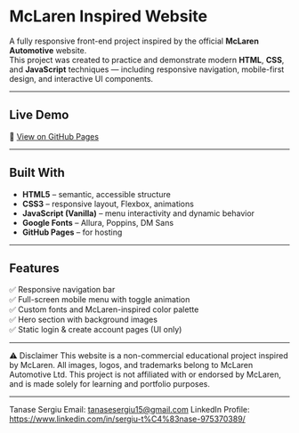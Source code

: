 #  McLaren Inspired Website

A fully responsive front-end project inspired by the official **McLaren Automotive** website.  
This project was created to practice and demonstrate modern **HTML**, **CSS**, and **JavaScript** techniques — including responsive navigation, mobile-first design, and interactive UI components.

---

##  Live Demo
🔗 [View on GitHub Pages](https://sergiu1809.github.io/mclaren-concept-website/index.html)

---

##  Built With
- **HTML5** – semantic, accessible structure  
- **CSS3** – responsive layout, Flexbox, animations  
- **JavaScript (Vanilla)** – menu interactivity and dynamic behavior  
- **Google Fonts** – Allura, Poppins, DM Sans  
- **GitHub Pages** – for hosting  

---

##  Features
✅  Responsive navigation bar  
✅ Full-screen mobile menu with toggle animation  
✅ Custom fonts and McLaren-inspired color palette  
✅ Hero section with background images  
✅ Static login & create account pages (UI only)  


---

⚠️ Disclaimer
This website is a non-commercial educational project inspired by McLaren.
All images, logos, and trademarks belong to McLaren Automotive Ltd.
This project is not affiliated with or endorsed by McLaren, and is made solely for learning and portfolio purposes.

---

Tanase Sergiu
Email: tanasesergiu15@gmail.com
LinkedIn Profile: https://www.linkedin.com/in/sergiu-t%C4%83nase-975370389/
